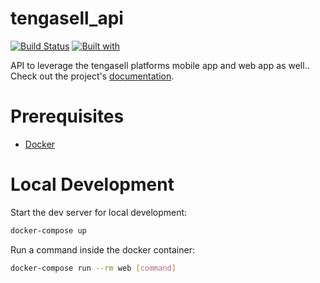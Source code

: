 # tengasell_api

[![Build Status](https://travis-ci.org/Rmaravanyika/tengasell_api.svg?branch=master)](https://travis-ci.org/Rmaravanyika/tengasell_api)
[![Built with](https://img.shields.io/badge/Built_with-Cookiecutter_Django_Rest-F7B633.svg)](https://github.com/agconti/cookiecutter-django-rest)

API to leverage the tengasell platforms mobile app and web app as well.. Check out the project's [documentation](http://Rmaravanyika.github.io/tengasell_api/).

# Prerequisites

- [Docker](https://docs.docker.com/docker-for-mac/install/)  

# Local Development

Start the dev server for local development:
```bash
docker-compose up
```

Run a command inside the docker container:

```bash
docker-compose run --rm web [command]
```
